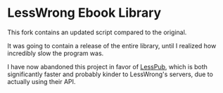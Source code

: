 # LessWrong Ebook Library
This fork contains an updated script compared to the original.

It was going to contain a release of the entire library, until I realized how incredibly slow the program was.

I have now abandoned this project in favor of [LessPub](https://gitlab.com/MayESchaefer/lesspub), which is both significantly faster and probably kinder to LessWrong's servers, due to actually using their API.
